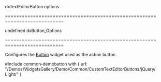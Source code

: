 <!--id-->dxTextEditorButton.options<!--/id-->
===========================================================================
<!--default-->undefined<!--/default-->
<!--type-->dxButton_Options<!--/type-->
===========================================================================

<!--shortDescription-->
Configures the [Button](/Demos/WidgetsGallery/Demo/Button/PredefinedTypes/jQuery/Light/) widget used as the action button.
<!--/shortDescription-->

<!--fullDescription-->
#include common-demobutton with {
    url: "/Demos/WidgetsGallery/Demo/Common/CustomTextEditorButtons/jQuery/Light/"
}
<!--/fullDescription-->